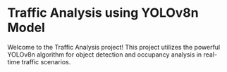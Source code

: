 # Traffic Analysis using YOLOv8n Model

Welcome to the Traffic Analysis project! This project utilizes the powerful YOLOv8n algorithm for object detection and occupancy analysis in real-time traffic scenarios.
